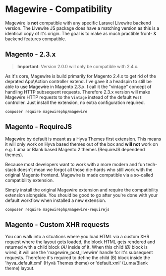 # Magewire - Compatibility

Magewire is **not** compatible with any specific Laravel Livewire backend version. The Livewire JS package does have a
matching version as this is a identical copy of it's origin. The goal is to make as much practible front- & backend
features compatible.

## Magento - 2.3.x
> **Important**: Version 2.0.0 will only be compatible with 2.4.x.

As it's core, Magewire is build primarily for Magento 2.4.x to get rid of the deprated App\Action controller extend.
I've gave it a headspin to still be able to use Magewire in Magento 2.3.x. I call it the "vintage" concept of handling
HTTP subsequent requests. Therefore 2.3.x version will make Magewire HTTP requests to the ```Vintage``` instead of the
default ```Post``` controller. Just install the extension, no extra configuration required.

```
composer require magewirephp/magewire
```

## Magento - RequireJS
Magewire by default is meant as a Hyva Themes first extension. This means it will only work on Hyva based themes out of
the box and **will not** work on e.g. Luma or Blank based Magento 2 themes (RequireJS dependend themes).

Because most developers want to work with a more modern and fun tech-stack doesn't mean we forgot all those die-hards
who still work with the original Magento frontend. Magewire is made compatible via a so-called compatibility
extension.

Simply install the original Magewire extension and require the compatibility extension alongside. You should be good to
go after you're done with your default workflow when installed a new extension.

```
composer require magewirephp/magewire-requirejs
```

## Magento - Custom XHR requests
You can walk into a situations where you load HTML via a custom XHR request where the layout gets loaded, the block HTML
gets rendered and returned with a child block _(A)_ inside of it. When this child _(B)_ block is wired, it will use the
'magewire_post_livewire' handle for it's subsequent requests. Therefore it's required to define the child (B) block
inside the 'hyva_default.xml' (Hyvä Themes theme) or 'default.xml' (Luma/Blank theme) layout.
